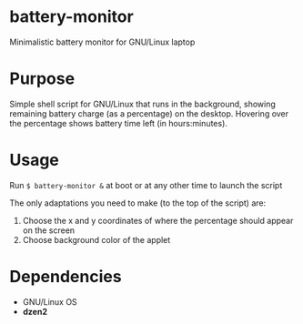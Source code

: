 # battery-monitor
Minimalistic battery monitor for GNU/Linux laptop

# Purpose
Simple shell script for GNU/Linux that runs in the background, showing remaining battery charge (as a percentage) on the desktop. Hovering over the percentage shows battery time left (in hours:minutes).

# Usage
Run `$ battery-monitor &` at boot or at any other time to launch the script

The only adaptations you need to make (to the top of the script) are:
1. Choose the x and y coordinates of where the percentage should appear on the screen
2. Choose background color of the applet 

# Dependencies
- GNU/Linux OS
- **dzen2**
